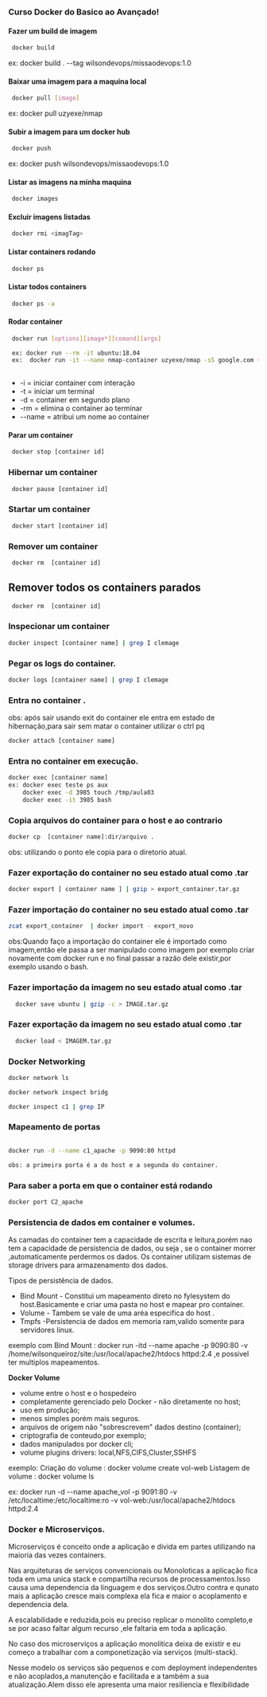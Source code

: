 ### Curso Docker do Basico ao Avançado!

 
 #### Fazer um build de imagem  

```sh
 docker build 
```
ex: docker build . --tag wilsondevops/missaodevops:1.0

 #### Baixar uma imagem para a maquina local  

```sh
 docker pull [image]
```
ex: docker pull  uzyexe/nmap

 #### Subir a imagem para um docker hub  

```sh
 docker push  
```
ex: docker push wilsondevops/missaodevops:1.0


 #### Listar as imagens na minha maquina 

```sh
 docker images 
```

#### Excluir imagens listadas

```sh
 docker rmi <imagTag>
```


#### Listar containers rodando

```sh
 docker ps 
```

#### Listar todos containers 

```sh
 docker ps -a

```

#### Rodar container  

```sh
 docker run [options][image*][comand][args]

 ex: docker run --rm -it ubuntu:18.04
 ex:  docker run -it --name nmap-container uzyexe/nmap -sS google.com (rodando nmap no host google.com)
 
```
- -i =  iniciar container com interação
- -t = iniciar um terminal 
- -d = container em segundo plano 
- -rm = elimina o container ao terminar 
- --name = atribui um nome ao container

#### Parar um container 

```sh
 docker stop [container id]
```
### Hibernar um container

```sh
 docker pause [container id]
```

### Startar um container

```sh
 docker start [container id]
```
### Remover um container

```sh
 docker rm  [container id]
```
## Remover todos os containers parados 

```sh
 docker rm  [container id]
```
### Inspecionar um container 

```sh
docker inspect [container name] | grep I clemage
```

### Pegar os logs do container.

```sh
docker logs [container name] | grep I clemage
```
### Entra no container .
obs: após sair usando exit do container ele entra em estado de hibernação,para sair sem matar o container utilizar o ctrl pq
```sh
docker attach [container name] 
```
### Entra no container em execução.

```sh
docker exec [container name]
ex: docker exec teste ps aux 
    docker exec -d 3985 touch /tmp/aula03
    docker exec -it 3985 bash
```
### Copia arquivos do container para o host e ao contrario
```sh
docker cp  [container name]:dir/arquivo .
```
obs: utilizando o ponto ele copia para o diretorio atual.


### Fazer exportação do container no seu estado atual como .tar

```sh
docker export [ container name ] | gzip > export_container.tar.gz
```

### Fazer importação do container no seu estado atual como .tar

```sh
zcat export_container  | docker import - export_novo
```
obs:Quando faço a importação do container ele é importado como imagem,então ele passa a ser manipulado como imagem 
por exemplo criar novamente com docker run e no final passar a razão dele existir,por exemplo usando o bash.

### Fazer importação da imagem  no seu estado atual como .tar

```sh
  docker save ubuntu | gzip -c > IMAGE.tar.gz
```
### Fazer exportação da imagem  no seu estado atual como .tar

```sh
  docker load < IMAGEM.tar.gz
```

### Docker Networking
```sh
docker network ls 

docker network inspect bridg

docker inspect c1 | grep IP
```
### Mapeamento de portas 


```sh

docker run -d --name c1_apache -p 9090:80 httpd

obs: a primeira porta é a do host e a segunda do container.
```

### Para saber a porta em que o container está rodando 
 ```sh
 docker port C2_apache
 ```

 ### Persistencia de dados em container e volumes.

 As camadas do container tem a capacidade de escrita e leitura,porém nao tem a capacidade de persistencia de dados, ou seja , se o container morrer ,automaticamente perdermos os dados.
 Os container utilizam sistemas de storage drivers para armazenamento dos dados.

 Tipos de persistência de dados.

 - Bind Mount - Constitui um mapeamento direto no fylesystem do host.Basicamente e criar uma pasta no host e mapear pro container.
 - Volume - Tambem se vale de uma aréa especifica do host .
 - Tmpfs -Persistencia de dados em memoria ram,valido somente para servidores linux.

exemplo com Bind Mount : docker run -itd --name apache -p 9090:80 -v /home/wilsonqueiroz/site:/usr/local/apache2/htdocs httpd:2.4 ,e possivel ter multiplos mapeamentos.

<b>Docker Volume</b>

- volume entre o host e o hospedeiro
- completamente gerenciado pelo Docker - não diretamente  no host;
- uso em produção;
- menos simples porém mais seguros.
- arquivos de origem não "sobrescrevem" dados destino (container);
- criptografia de conteudo,por exemplo;
- dados manipulados por docker cli;
- volume plugins drivers: local,NFS,CIFS,Cluster,SSHFS   

exemplo: Criação do volume : docker volume create vol-web
         Listagem de volume : docker volume ls

ex: docker run -d --name apache_vol -p 9091:80 -v /etc/localtime:/etc/localtime:ro -v vol-web:/usr/local/apache2/htdocs httpd:2.4


### <b>Docker e Microserviços.</b>

<p>Microserviços é conceito onde a aplicação e divida em partes utilizando na maioria das vezes containers.</p>
<p>Nas arquiteturas de serviços convencionais ou Monoloticas a aplicação fica toda em uma unica stack e compartilha recursos de processamentos.Isso causa uma dependencia da linguagem e dos serviços.Outro contra e qunato mais a aplicação cresce mais complexa ela fica e maior o acoplamento e dependencia dela.</p>
<p>A escalabilidade e reduzida,pois eu preciso replicar o monolito completo,e se por acaso faltar algum recurso ,ele faltaria em toda a aplicação.</p>
<p>No caso dos microserviços a aplicação monolitica deixa de existir e eu começo a trabalhar com a componetização via serviços (multi-stack).<p>
<p> Nesse modelo os serviços são pequenos e com deployment independentes e não acoplados,a manutenção e facilitada e a também a sua atualização.Alem disso ele apresenta uma maior resiliencia e flexibilidade </p>


